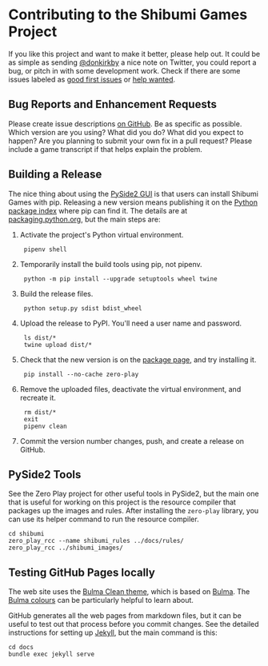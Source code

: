 # Contributing to the Shibumi Games Project
If you like this project and want to make it better, please help out. It could
be as simple as sending [@donkirkby] a nice note on Twitter, you could report a
bug, or pitch in with some development work. Check if there are some issues
labeled as [good first issues] or [help wanted].

[@donkirkby]: https://twitter.com/donkirkby
[good first issues]: https://github.com/donkirkby/shibumi-games/labels/good%20first%20issue
[help wanted]: https://github.com/donkirkby/shibumi-games/labels/help%20wanted

## Bug Reports and Enhancement Requests
Please create issue descriptions [on GitHub][issues]. Be as specific as possible.
Which version are you using? What did you do? What did you expect to happen? Are
you planning to submit your own fix in a pull request? Please include a game
transcript if that helps explain the problem.

[issues]: https://github.com/donkirkby/shibumi-games/issues?state=open

## Building a Release
The nice thing about using the [PySide2 GUI] is that users can install Shibumi
Games with pip. Releasing a new version means publishing it on the
[Python package index] where pip can find it. The details are at
[packaging.python.org], but the main steps are:

1. Activate the project's Python virtual environment.

        pipenv shell

3. Temporarily install the build tools using pip, not pipenv.

        python -m pip install --upgrade setuptools wheel twine

4. Build the release files.

        python setup.py sdist bdist_wheel

5. Upload the release to PyPI. You'll need a user name and password.

        ls dist/*
        twine upload dist/*

6. Check that the new version is on the [package page], and try installing it.

        pip install --no-cache zero-play

7. Remove the uploaded files, deactivate the virtual environment, and recreate
    it.

        rm dist/*
        exit
        pipenv clean

8. Commit the version number changes, push, and create a release on GitHub.

[packaging.python.org]: https://packaging.python.org/tutorials/packaging-projects/
[package page]: https://pypi.org/project/shibumi/


[PySide2 GUI]: https://wiki.qt.io/Qt_for_Python
[Python package index]: https://pypi.org/

## PySide2 Tools
See the Zero Play project for other useful tools in PySide2, but the main one
that is useful for working on this project is the resource compiler that
packages up the images and rules. After installing the `zero-play` library,
you can use its helper command to run the resource compiler.

    cd shibumi
    zero_play_rcc --name shibumi_rules ../docs/rules/
    zero_play_rcc ../shibumi_images/

## Testing GitHub Pages locally
The web site uses the [Bulma Clean theme], which is based on [Bulma]. The
[Bulma colours] can be particularly helpful to learn about.

GitHub generates all the web pages from markdown files, but it can be useful to
test out that process before you commit changes. See the detailed instructions
for setting up [Jekyll], but the main command is this:

    cd docs
    bundle exec jekyll serve

[Bulma Clean theme]: https://github.com/chrisrhymes/bulma-clean-theme
[Bulma]: https://bulma.io/documentation/
[Bulma colours]: https://bulma.io/documentation/overview/colors/
[Jekyll]: https://help.github.com/en/github/working-with-github-pages/testing-your-github-pages-site-locally-with-jekyll
